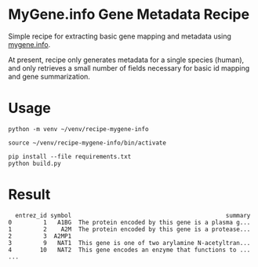 # MyGene.info Gene Metadata Recipe

Simple recipe for extracting basic gene mapping and metadata using [mygene.info](https://mygene.info/).

At present, recipe only generates metadata for a single species (human), and only retrieves a small
number of fields necessary for basic id mapping and gene summarization.

# Usage

```
python -m venv ~/venv/recipe-mygene-info

source ~/venv/recipe-mygene-info/bin/activate

pip install --file requirements.txt
python build.py
```

# Result

```
  entrez_id symbol                                            summary
0         1   A1BG  The protein encoded by this gene is a plasma g...
1         2    A2M  The protein encoded by this gene is a protease...
2         3  A2MP1
3         9   NAT1  This gene is one of two arylamine N-acetyltran...
4        10   NAT2  This gene encodes an enzyme that functions to ...
...
```
